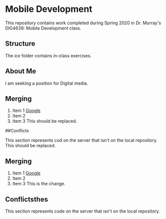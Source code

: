 # Mobile Development

This repository contains work completed during Spring 2020 in Dr. Murray's DIG4639: Mobile Development class.

## Structure

The _ice_ folder contains in-class exercises.

## About Me

I am seeking a position for Digital media.

## Merging

1. Item 1 [Google](http://www.google.com)
1. Item 2
1. Item 3
   This should be replaced.

##Conflicts

This section represents cod on the server that isn't on the local repository.
This should be replaced.

## Merging

1.  Item 1 [Google](http://www.google.com)
1.  Item 2
1.  Item 3
    This is the change.

## Conflictsthes

This section represents code on the server that isn't on the local repository.
